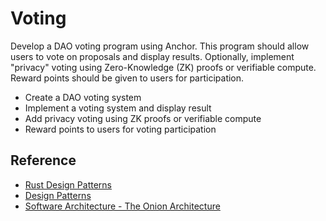 # Voting

Develop a DAO voting program using Anchor. This program should allow users to vote on proposals and display results. Optionally, implement "privacy" voting using Zero-Knowledge (ZK) proofs or verifiable compute. Reward points should be given to users for participation.

- Create a DAO voting system
- Implement a voting system and display result
- Add privacy voting using ZK proofs or verifiable compute
- Reward points to users for voting participation



## Reference
- [Rust Design Patterns](https://rust-unofficial.github.io/patterns/intro.html)
- [Design Patterns](https://refactoring.guru/design-patterns)
- [Software Architecture - The Onion Architecture](https://medium.com/@shivendraodean/software-architecture-the-onion-architecture-1b235bec1dec)
